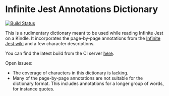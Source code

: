 # Infinite Jest Annotations Dictionary

[![Build Status](https://travis-ci.org/frececroka/ij-dict.svg?branch=master)](https://travis-ci.org/frececroka/ij-dict)

This is a rudimentary dictionary meant to be used while reading Infinite Jest on a Kindle. It incorporates the page-by-page annotations from the [Infinite Jest wiki](http://infinitejest.wallacewiki.com/) and a few character descriptions.

You can find the latest build from the CI server [here](https://s3.amazonaws.com/ij-dict/ij-dict.mobi).

Open issues:

+ The coverage of characters in this dictionary is lacking.
+ Many of the page-by-page annotations are not suitable for the dictionary format. This includes annotations for a longer group of words, for instance quotes.
